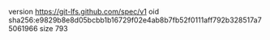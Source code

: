 version https://git-lfs.github.com/spec/v1
oid sha256:e9829b8e8d05bcbb1b16729f02e4ab8b7fb52f0111aff792b328517a75061966
size 793
